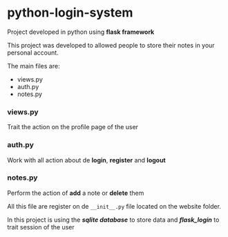 # python-login-system
Project developed in python using **flask framework**

This project was developed to allowed people to store their notes in your personal account.

The main files are:
* views.py
* auth.py
* notes.py

### views.py
Trait the action on the profile page of the user

### auth.py
Work with all action about de **login**, **register** and **logout**

### notes.py
Perform the action of **add** a note or **delete** them

All this file are register on de `` __init__.py `` file located on the website folder.

In this project is using the ***sqlite database*** to store data and ***flask_login*** to trait session of the user
